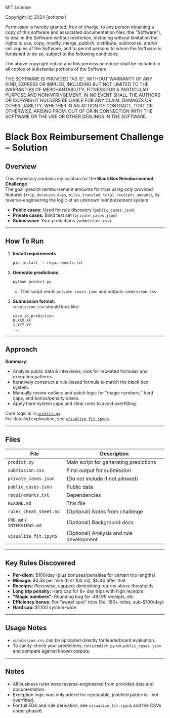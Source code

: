 MIT License

Copyright (c) 2024 [sohomx]

Permission is hereby granted, free of charge, to any person obtaining a copy
of this software and associated documentation files (the "Software"), to deal
in the Software without restriction, including without limitation the rights
to use, copy, modify, merge, publish, distribute, sublicense, and/or sell
copies of the Software, and to permit persons to whom the Software is
furnished to do so, subject to the following conditions:

The above copyright notice and this permission notice shall be included in all
copies or substantial portions of the Software.

THE SOFTWARE IS PROVIDED "AS IS", WITHOUT WARRANTY OF ANY KIND, EXPRESS OR
IMPLIED, INCLUDING BUT NOT LIMITED TO THE WARRANTIES OF MERCHANTABILITY,
FITNESS FOR A PARTICULAR PURPOSE AND NONINFRINGEMENT. IN NO EVENT SHALL THE
AUTHORS OR COPYRIGHT HOLDERS BE LIABLE FOR ANY CLAIM, DAMAGES OR OTHER
LIABILITY, WHETHER IN AN ACTION OF CONTRACT, TORT OR OTHERWISE, ARISING FROM,
OUT OF OR IN CONNECTION WITH THE SOFTWARE OR THE USE OR OTHER DEALINGS IN THE
SOFTWARE.


# Black Box Reimbursement Challenge – Solution

## Overview

This repository contains my solution for the **Black Box Reimbursement Challenge**.  
The goal: predict reimbursement amounts for trips using only provided features (`trip_duration_days`, `miles_traveled`, `total_receipts_amount`), by reverse-engineering the logic of an unknown reimbursement system.

- **Public cases:** Used for rule discovery (`public_cases.json`)
- **Private cases:** Blind test set (`private_cases.json`)
- **Submission:** Your predictions (`submission.csv`)

---

## How To Run

1. **Install requirements**
    ```sh
    pip install -r requirements.txt
    ```

2. **Generate predictions**
    ```sh
    python predict.py
    ```
    - This script reads `private_cases.json` and outputs `submission.csv`.

3. **Submission format:**  
   `submission.csv` should look like:
    ```
    case_id,prediction
    0,XXX.XX
    1,YYY.YY
    ...
    ```

---

## Approach

**Summary:**  
- Analyze public data & interviews, look for repeated formulas and exception patterns.
- Iteratively construct a rule-based formula to match the black box system.
- Manually review outliers and patch logic for "magic numbers," hard caps, and bonus/penalty cases.
- Apply hard system caps and clear rules to avoid overfitting.

Core logic is in [`predict.py`](predict.py).  
For detailed exploration, see [`visualize_fit.ipynb`](visualize_fit.ipynb).

---

## Files

| File                          | Description                                 |
|-------------------------------|---------------------------------------------|
| `predict.py`                  | Main script for generating predictions      |
| `submission.csv`              | Final output for submission                 |
| `private_cases.json`          | (Do not include if not allowed)             |
| `public_cases.json`           | Public data                                 |
| `requirements.txt`            | Dependencies                                |
| `README.md`                   | This file                                   |
| `rules_cheat_sheet.md`        | (Optional) Notes from challenge             |
| `PRD.md` / `INTERVIEWS.md`    | (Optional) Background docs                  |
| `visualize_fit.ipynb`         | (Optional) Analysis and rule development    |

---

## Key Rules Discovered

- **Per-diem:** $100/day (plus bonuses/penalties for certain trip lengths)
- **Mileage:** $0.58 per mile (first 100 mi), $0.40 after that
- **Receipts:** Piecewise, capped; diminishing returns above thresholds
- **Long trip penalty:** Hard cap for 8+ day trips with high receipts
- **"Magic numbers":** Rounding bug for .49/.99 receipts, etc
- **Efficiency bonus:** For "sweet spot" trips (5d, 180+ miles, sub-$100/day)
- **Hard cap:** $1,100 system-wide

---

## Usage Notes

- `submission.csv` can be uploaded directly for leaderboard evaluation.
- To sanity-check your predictions, run `predict.py` on `public_cases.json` and compare against known outputs.

---

## Notes

- All business rules were reverse-engineered from provided data and documentation.
- Exception logic was only added for repeatable, justified patterns—not overfitted.
- For full EDA and rule derivation, see `visualize_fit.ipynb` and the CSVs under phase6.

